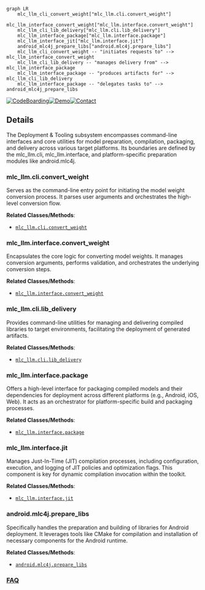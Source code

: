```mermaid
graph LR
    mlc_llm_cli_convert_weight["mlc_llm.cli.convert_weight"]
    mlc_llm_interface_convert_weight["mlc_llm.interface.convert_weight"]
    mlc_llm_cli_lib_delivery["mlc_llm.cli.lib_delivery"]
    mlc_llm_interface_package["mlc_llm.interface.package"]
    mlc_llm_interface_jit["mlc_llm.interface.jit"]
    android_mlc4j_prepare_libs["android.mlc4j.prepare_libs"]
    mlc_llm_cli_convert_weight -- "initiates requests to" --> mlc_llm_interface_convert_weight
    mlc_llm_cli_lib_delivery -- "manages delivery from" --> mlc_llm_interface_package
    mlc_llm_interface_package -- "produces artifacts for" --> mlc_llm_cli_lib_delivery
    mlc_llm_interface_package -- "delegates tasks to" --> android_mlc4j_prepare_libs
```

[![CodeBoarding](https://img.shields.io/badge/Generated%20by-CodeBoarding-9cf?style=flat-square)](https://github.com/CodeBoarding/GeneratedOnBoardings)[![Demo](https://img.shields.io/badge/Try%20our-Demo-blue?style=flat-square)](https://www.codeboarding.org/demo)[![Contact](https://img.shields.io/badge/Contact%20us%20-%20contact@codeboarding.org-lightgrey?style=flat-square)](mailto:contact@codeboarding.org)

## Details

The Deployment & Tooling subsystem encompasses command-line interfaces and core utilities for model preparation, compilation, packaging, and delivery across various target platforms. Its boundaries are defined by the mlc_llm.cli, mlc_llm.interface, and platform-specific preparation modules like android.mlc4j.

### mlc_llm.cli.convert_weight
Serves as the command-line entry point for initiating the model weight conversion process. It parses user arguments and orchestrates the high-level conversion flow.


**Related Classes/Methods**:

- <a href="https://github.com/mlc-ai/mlc-llm/blob/main/python/mlc_llm/cli/convert_weight.py" target="_blank" rel="noopener noreferrer">`mlc_llm.cli.convert_weight`</a>


### mlc_llm.interface.convert_weight
Encapsulates the core logic for converting model weights. It manages conversion arguments, performs validation, and orchestrates the underlying conversion steps.


**Related Classes/Methods**:

- <a href="https://github.com/mlc-ai/mlc-llm/blob/main/python/mlc_llm/interface/convert_weight.py" target="_blank" rel="noopener noreferrer">`mlc_llm.interface.convert_weight`</a>


### mlc_llm.cli.lib_delivery
Provides command-line utilities for managing and delivering compiled libraries to target environments, facilitating the deployment of generated artifacts.


**Related Classes/Methods**:

- <a href="https://github.com/mlc-ai/mlc-llm/blob/main/python/mlc_llm/cli/lib_delivery.py" target="_blank" rel="noopener noreferrer">`mlc_llm.cli.lib_delivery`</a>


### mlc_llm.interface.package
Offers a high-level interface for packaging compiled models and their dependencies for deployment across different platforms (e.g., Android, iOS, Web). It acts as an orchestrator for platform-specific build and packaging processes.


**Related Classes/Methods**:

- <a href="https://github.com/mlc-ai/mlc-llm/blob/main/python/mlc_llm/interface/package.py" target="_blank" rel="noopener noreferrer">`mlc_llm.interface.package`</a>


### mlc_llm.interface.jit
Manages Just-In-Time (JIT) compilation processes, including configuration, execution, and logging of JIT policies and optimization flags. This component is key for dynamic compilation invocation within the toolkit.


**Related Classes/Methods**:

- <a href="https://github.com/mlc-ai/mlc-llm/blob/main/python/mlc_llm/interface/jit.py" target="_blank" rel="noopener noreferrer">`mlc_llm.interface.jit`</a>


### android.mlc4j.prepare_libs
Specifically handles the preparation and building of libraries for Android deployment. It leverages tools like CMake for compilation and installation of necessary components for the Android runtime.


**Related Classes/Methods**:

- <a href="https://github.com/mlc-ai/mlc-llm/blob/main/android/mlc4j/prepare_libs.py" target="_blank" rel="noopener noreferrer">`android.mlc4j.prepare_libs`</a>




### [FAQ](https://github.com/CodeBoarding/GeneratedOnBoardings/tree/main?tab=readme-ov-file#faq)